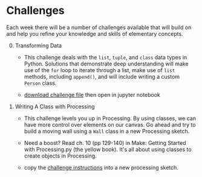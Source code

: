 # Challenges

Each week there will be a number of challenges available that will build on and help you refine your knowledge and skills of elementary concepts.

0. Transforming Data

	- This challenge deals with the `list`, `tuple`, and `class` data types in Python. Solutions that demonstrate deep understanding will make use of the `for` loop to iterate through a list, make use of `list` methods, including `append()`, and will include writing a custom `Person` class.

	- <a href="https://raw.githubusercontent.com/sheamusburns/creative-coding-python-processing/master/challenges/transforming_data__lists_tuples_and_classes.ipynb" download>download challenge file</a> then open in jupyter notebook

1. Writing A Class with Processing

	- This challenge levels you up in Processing. By using classes, we can have more control over elements on our canvas. Go ahead and try to build a moving wall using a `Wall` class in a new Processing sketch. 

	- Need a boost? Read ch. 10 (pp 129-140) in Make: Getting Started with Processing.py (the yellow book). It's all about using classes to create objects in Processing.

	- copy the <a href="https://raw.githubusercontent.com/sheamusburns/creative-coding-python-processing/master/challenges/wall_class_challenge.py">challenge instructions</a> into a new processing sketch.